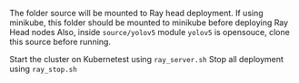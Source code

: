 The folder source will be mounted to Ray head deployment. If using minikube, this folder should be mounted to minikube before deploying Ray Head nodes
Also, inside `source/yolov5` module `yolov5` is opensouce, clone this source before running.

Start the cluster on Kubernetest using `ray_server.sh`
Stop all deployment using `ray_stop.sh`